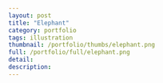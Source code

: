```yaml
---
layout: post
title: "Elephant"
category: portfolio
tags: illustration
thumbnail: /portfolio/thumbs/elephant.png
full: /portfolio/full/elephant.png
detail:
description:
---
```

